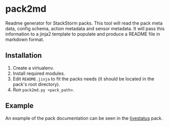 # pack2md

Readme generator for StackStorm packs.  This tool will read the pack meta data, config schema,
action metadata and sensor metadata.  It will pass this information to a jinja2 template to
populate and produce a README file in markdown format.

## Installation

1. Create a virtualenv.
1. Install required modules.
1. Edit `README.jinja` to fit the packs needs (it should be located in the pack's root directory).
1. Run `pack2md.py <pack_path>`.

## Example

An example of the pack documentation can be seen in the [livestatus](https://github.com/nzlosh/stackstorm_livestatus) pack.
